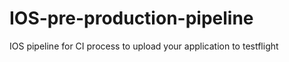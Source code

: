 # IOS-pre-production-pipeline
IOS pipeline for CI process to upload your application to testflight 
